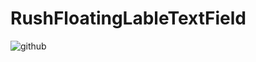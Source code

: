 # RushFloatingLableTextField

![github](https://user-images.githubusercontent.com/16236772/145220596-c12971f8-9180-4714-86d2-f05fdd00f0ad.gif)
